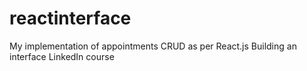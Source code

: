 # reactinterface
My implementation of appointments CRUD as per React.js Building an interface LinkedIn course
